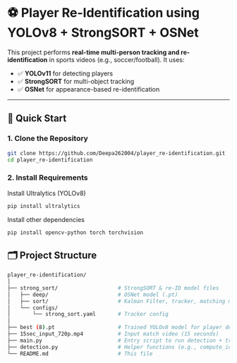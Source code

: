 # ⚽ Player Re-Identification using YOLOv8 + StrongSORT + OSNet

This project performs **real-time multi-person tracking and re-identification** in sports videos (e.g., soccer/football). It uses:

- ✅ **YOLOv11** for detecting players
- ✅ **StrongSORT** for multi-object tracking
- ✅ **OSNet** for appearance-based re-identification

---

## 🚀 Quick Start

### 1. Clone the Repository

```bash
git clone https://github.com/Deepa262004/player_re-identification.git
cd player_re-identification
```

### 2. Install Requirements

Install Ultralytics (YOLOv8)
```bash
pip install ultralytics
```

Install other dependencies 

```bash
pip install opencv-python torch torchvision
```

## 🗂️ Project Structure
```bash
player_re-identification/
│
├── strong_sort/                   # StrongSORT & re-ID model files
│   ├── deep/                      # OSNet model (.pt)
│   ├── sort/                      # Kalman Filter, tracker, matching modules
│   └── configs/
│       └── strong_sort.yaml       # Tracker config
│
├── best (8).pt                    # Trained YOLOv8 model for player detection
├── 15sec_input_720p.mp4           # Input match video (15 seconds)
├── main.py                        # Entry script to run detection + tracking
├── detection.py                   # Helper functions (e.g., compute_iou)
└── README.md                      # This file
```
